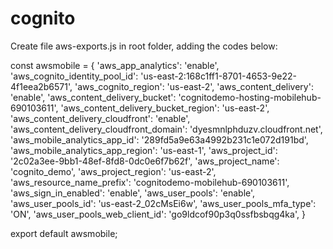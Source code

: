 # cognito

Create file aws-exports.js in root folder, adding the codes below:

const awsmobile = {
    'aws_app_analytics': 'enable',
    'aws_cognito_identity_pool_id': 'us-east-2:168c1ff1-8701-4653-9e22-4f1eea2b6571',
    'aws_cognito_region': 'us-east-2',
    'aws_content_delivery': 'enable',
    'aws_content_delivery_bucket': 'cognitodemo-hosting-mobilehub-690103611',
    'aws_content_delivery_bucket_region': 'us-east-2',
    'aws_content_delivery_cloudfront': 'enable',
    'aws_content_delivery_cloudfront_domain': 'dyesmnlphduzv.cloudfront.net',
    'aws_mobile_analytics_app_id': '289fd5a9e63a4992b231c1e072d191bd',
    'aws_mobile_analytics_app_region': 'us-east-1',
    'aws_project_id': '2c02a3ee-9bb1-48ef-8fd8-0dc0e6f7b62f',
    'aws_project_name': 'cognito_demo',
    'aws_project_region': 'us-east-2',
    'aws_resource_name_prefix': 'cognitodemo-mobilehub-690103611',
    'aws_sign_in_enabled': 'enable',
    'aws_user_pools': 'enable',
    'aws_user_pools_id': 'us-east-2_02cMsEi6w',
    'aws_user_pools_mfa_type': 'ON',
    'aws_user_pools_web_client_id': 'go9ldcof90p3q0ssfbsbqg4ka',
}

export default awsmobile;
